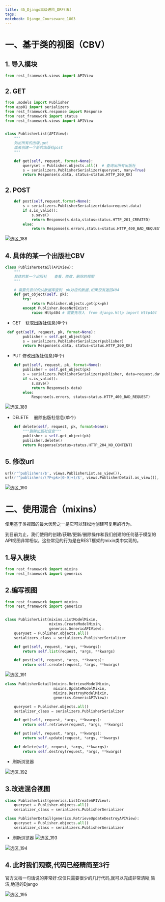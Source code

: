 ```yaml
---
title: 45_Django高级进阶_DRF(五)
tags: 
notebook: Django_Courseware_1803
---
```

# 一、基于类的视图（CBV）
## 1. 导入模块
```python
from rest_framework.views import APIView
```
## 2. GET
```python
from .models import Publisher
from app01 import serializers
from rest_framework.response import Response
from rest_framework import status
from rest_framework.views import APIView


class PublisherList(APIView):
    """
    列出所有的出版,get
    或者创建一个新的出版社post
    """

    def get(self, request, format=None):
        queryset = Publisher.objects.all()  # 查询出所有出版社
        s = serializers.PublisherSerializer(queryset, many=True)
        return Response(s.data, status=status.HTTP_200_OK)
```

## 2. POST
```python
    def post(self,request,format=None):
        s = serializers.PublisherSerializer(data=request.data)
        if s.is_valid():
            s.save()
            return Response(s.data,status=status.HTTP_201_CREATED)
        else:
            return Response(s.errors,status=status.HTTP_400_BAD_REQUEST)
```

![选区_188](https://i.loli.net/2018/08/26/5b81af1581e8e.png)

## 4. 具体的某一个出版社CBV
```python
class PublisherDetail(APIView):
    """
    具体的某一个出版社　　查看．修改．删除的视图
    """

    # 需要先尝试的从数据库查到　pk对应的数据,如果没有返回404
    def get_object(self, pk):
        try:
            return Publisher.objects.get(pk=pk)
        except Publisher.DoesNotExist:
            raise Http404 # 需要先导入　from django.http import Http404
```
- GET　获取出版社信息(单个)
```python
 def get(self, request, pk, format=None):
        publisher = self.get_object(pk)
        s = serializers.PublisherSerializer(publisher)
        return Response(s.data, status=status.HTTP_200_OK)
```
- PUT 修改出版社信息(单个)
```python
    def put(self, request, pk, format=None):
        publisher = self.get_object(pk)
        s = serializers.PublisherSerializer(publisher, data=request.data)
        if s.is_valid():
            s.save()
            return Response(s.data)
        else:
            Response(s.errors, status=status.HTTP_400_BAD_REQUEST)
```
![选区_189](https://i.loli.net/2018/08/26/5b81b1cc2c3f2.png)
- DELETE 　删除出版社信息(单个)
```python
    def delete(self, request, pk, format=None):
        """删除出版社信息"""
        publisher = self.get_object(pk)
        publisher.delete()
        return Response(status=status.HTTP_204_NO_CONTENT)
```
## 5. 修改url
```python
url(r'^publishers/$', views.PublisherList.as_view()),
url(r'^publishers/(?P<pk>[0-9]+)/$', views.PublisherDetail.as_view()),
```

![选区_190](https://i.loli.net/2018/08/26/5b81b2fde2366.png)


# 二、使用混合（mixins）
使用基于类视图的最大优势之一是它可以轻松地创建可复用的行为。

到目前为止，我们使用的创建/获取/更新/删除操作和我们创建的任何基于模型的API视图非常相似。这些常见的行为是在REST框架的mixin类中实现的。
## 1.导入模块
```python
from rest_framework import mixins
from rest_framework import generics
```

## 2.编写视图
```python
from rest_framework import mixins
from rest_framework import generics


class PublisherList(mixins.ListModelMixin,
                    mixins.CreateModelMixin,
                    generics.GenericAPIView):
    queryset = Publisher.objects.all()
    serializers_class = serializers.PublisherSerializer

    def get(self, request, *args, **kwargs):
        return self.list(request, *args, **kwargs)

    def post(self, request, *args, **kwargs):
        return self.create(request, *args, **kwargs)
```

![选区_191](https://i.loli.net/2018/08/26/5b824141a04cb.png)

```python
class PublisherDetail(mixins.RetrieveModelMixin,
                      mixins.UpdateModelMixin,
                      mixins.DestroyModelMixin,
                      generics.GenericAPIView):

    queryset = Publisher.objects.all()
    serializer_class = serializers.PublisherSerializer

    def get(self, request, *args, **kwargs):
        return self.retrieve(request, *args, **kwargs)

    def put(self, request, *args, **kwargs):
        return self.update(request, *args, **kwargs)

    def delete(self, request, *args, **kwargs):
        return self.destroy(request, *args, **kwargs)
```
- 刷新浏览器

![选区_192](https://i.loli.net/2018/08/26/5b8242fae799e.png)

## 3.改进混合视图
```python
class PublisherList(generics.ListCreateAPIView):
    queryset = Publisher.objects.all()
    serializer_class = serializers.PublisherSerializer
```

```python
class PublisherDetail(generics.RetrieveUpdateDestroyAPIView):
    queryset = Publisher.objects.all()
    serializer_class = serializers.PublisherSerializer
```

- 刷新浏览器 
![选区_193](https://i.loli.net/2018/08/26/5b82447a8a726.png)

![选区_194](https://i.loli.net/2018/08/26/5b8244afb7ac0.png)

## 4. 此时我们观察,代码已经精简至3行
官方文档一句话说的非常好:仅仅只需要很少的几行代码,就可以完成非常清晰,简洁,地道的Django

![选区_195](https://i.loli.net/2018/08/26/5b8244ea855d2.png)